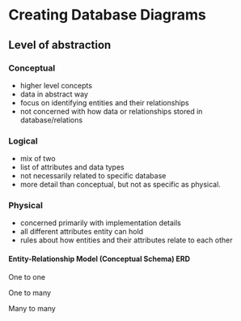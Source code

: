 # Creating Database Diagrams

## Level of abstraction

### Conceptual
  - higher level concepts
  - data in abstract way
  - focus on identifying entities and their relationships
  - not concerned with how data or relationships stored in database/relations

### Logical
  - mix of two
  - list of attributes and data types
  - not necessarily related to specific database
  - more detail than conceptual, but not as specific as physical.

### Physical
  - concerned primarily with implementation details
  - all different attributes entity can hold
  - rules about how entities and their attributes relate to each other


#### Entity-Relationship Model (Conceptual Schema) ERD

One to one

One to many

Many to many

